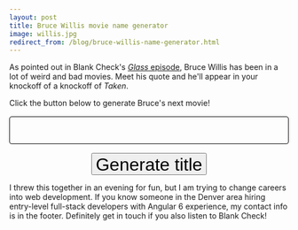 ```yaml
---
layout: post
title: Bruce Willis movie name generator
image: willis.jpg
redirect_from: /blog/bruce-willis-name-generator.html
---
```


As pointed out in Blank Check's [*Glass* episode](1), Bruce Willis has been in a lot of weird and bad movies. Meet his quote and he'll appear in your knockoff of a knockoff of *Taken*.

<!--break-->

Click the button below to generate Bruce's next movie!

<div id="willis-title-box"></div>

<button id="willis-button">Generate title</button>

I threw this together in an evening for fun, but I am trying to change careers into web development. If you know someone in the Denver area hiring entry-level full-stack developers with Angular 6 experience, my contact info is in the footer. Definitely get in touch if you also listen to Blank Check!
<script src="/static/js/willis.js"></script>
<style>
#willis-title-box {
  margin: 1rem auto;
  min-height: 3rem;
  height: auto;
  border: 1px solid black;
  border-radius: 0.25rem;
  font-size: 2.5rem;
  color: #871010;
  text-align: center;
}
#willis-button {
  display: block;
  margin: 0 auto;
  height: 2.5rem;
  font-size: 2rem;
}
</style>

[1]: https://soundcloud.com/griffin-and-david-present/glass
